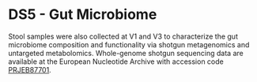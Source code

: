 # DS5 - Gut Microbiome

Stool samples were also collected at V1 and V3  to characterize the gut microbiome composition and functionality via shotgun metagenomics and untargeted metabolomics. Whole-genome shotgun sequencing data are available at the European Nucleotide Archive with accession code [PRJEB87701](https://www.ebi.ac.uk/ena/browser/view/PRJEB87701).
